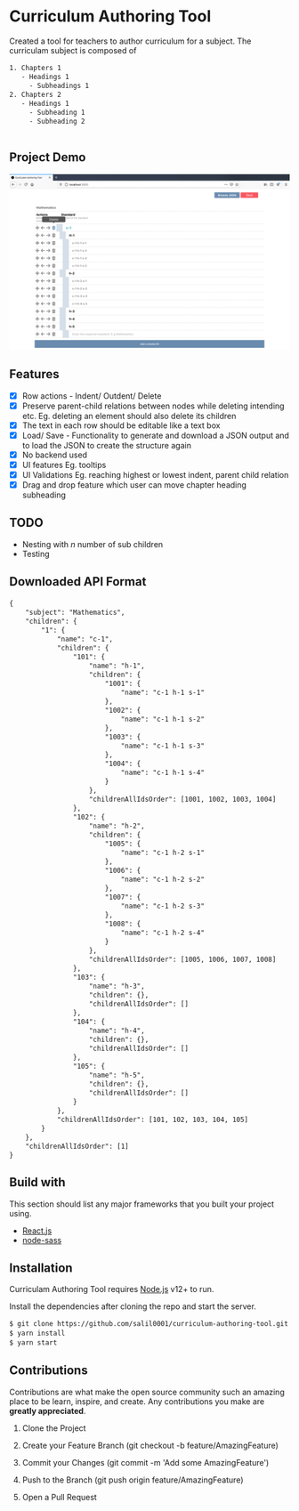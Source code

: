 # Curriculum Authoring Tool 
Created a tool for teachers to author curriculum for a subject. The curriculam subject is composed of 
```
1. Chapters 1 
   - Headings 1
     - Subheadings 1
2. Chapters 2 
   - Headings 1
     - Subheading 1
     - Subheading 2
     
```
     
## Project Demo

![](curriculum-view.gif)

## Features

 - [x] Row actions - Indent/ Outdent/ Delete 
 - [x] Preserve parent-child relations between nodes while deleting intending etc.
   Eg. deleting an element should also delete its children
 - [x] The text in each row should be editable like a text box
 - [x] Load/ Save - Functionality to generate and download a JSON output and
    to load the JSON to create the structure again   
 - [x] No backend used
 - [x] UI features Eg. tooltips
 - [x] UI Validations Eg. reaching highest or lowest indent, parent child relation 
 - [x] Drag and drop feature which user can move chapter heading subheading

## TODO
-  Nesting with *n* number of sub children
-  Testing

## Downloaded API Format
```
{
	"subject": "Mathematics",
	"children": {
		"1": {
			"name": "c-1",
			"children": {
				"101": {
					"name": "h-1",
					"children": {
						"1001": {
							"name": "c-1 h-1 s-1"
						},
						"1002": {
							"name": "c-1 h-1 s-2"
						},
						"1003": {
							"name": "c-1 h-1 s-3"
						},
						"1004": {
							"name": "c-1 h-1 s-4"
						}
					},
					"childrenAllIdsOrder": [1001, 1002, 1003, 1004]
				},
				"102": {
					"name": "h-2",
					"children": {
						"1005": {
							"name": "c-1 h-2 s-1"
						},
						"1006": {
							"name": "c-1 h-2 s-2"
						},
						"1007": {
							"name": "c-1 h-2 s-3"
						},
						"1008": {
							"name": "c-1 h-2 s-4"
						}
					},
					"childrenAllIdsOrder": [1005, 1006, 1007, 1008]
				},
				"103": {
					"name": "h-3",
					"children": {},
					"childrenAllIdsOrder": []
				},
				"104": {
					"name": "h-4",
					"children": {},
					"childrenAllIdsOrder": []
				},
				"105": {
					"name": "h-5",
					"children": {},
					"childrenAllIdsOrder": []
				}
			},
			"childrenAllIdsOrder": [101, 102, 103, 104, 105]
		}
	},
	"childrenAllIdsOrder": [1]
}
```

## Build with
This section should list any major frameworks that you built your project using.
- [React.js] 
- [node-sass]


## Installation

Curriculam Authoring Tool requires [Node.js](https://nodejs.org/) v12+ to run.

Install the dependencies after cloning the repo and start the server.

```sh
$ git clone https://github.com/salil0001/curriculum-authoring-tool.git
$ yarn install 
$ yarn start
```
## Contributions

Contributions are what make the open source community such an amazing place to be learn, inspire, and create. Any contributions you make are **greatly appreciated**.
  
1. Clone the Project
2. Create your Feature Branch (git checkout -b feature/AmazingFeature)
3. Commit your Changes (git commit -m 'Add some AmazingFeature')
4. Push to the Branch (git push origin feature/AmazingFeature)
5. Open a Pull Request
  
  
   [React.js]: <https://reactjs.org/>
   [node-sass]:<https://www.npmjs.com/package/node-sass/>
   [Deployment-Link]:<https://www.npmjs.com/package/>
